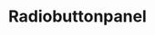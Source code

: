 ---
layout: component.njk
tags: 
    - lean_components_de
key: radiobuttonpanel-lean_de
title: Radiobuttonpanel
parent: lean_components_de
image: lean/overview/radiobuttonpanel.webp
keywords: 
order: 210
---